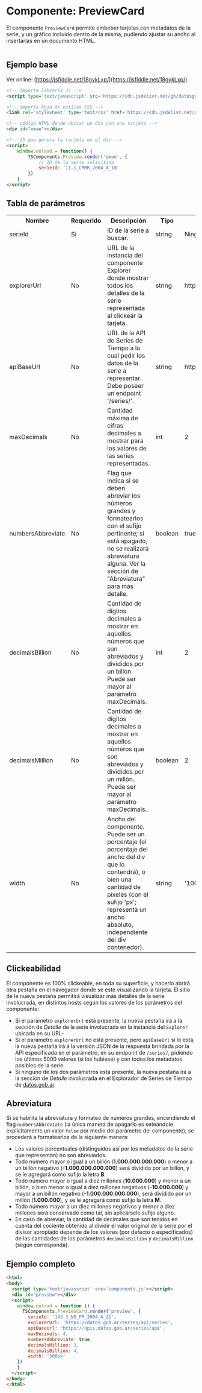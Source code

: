 # Componente: PreviewCard

El componente `PreviewCard` permite embeber tarjetas con metadatos de la serie, y un gráfico incluido dentro de la misma, pudiendo ajustar su ancho al insertarlas en un documento HTML.

<link rel="stylesheet" href="https://cdn.jsdelivr.net/gh/datosgobar/series-tiempo-ar-explorer@ts_components_2.8.0/dist/css/components.css" type="text/css">
<script type='text/javascript' src='https://cdn.jsdelivr.net/gh/datosgobar/series-tiempo-ar-explorer@ts_components_2.8.0/dist/js/components.js'></script>

<style>
    .row {
        width: 90%;
        margin: auto;
        display: flex;
        justify-content: center;
    }
</style>

<div class="row">
    <div id="preview"></div>
</div>

## Ejemplo base
Ver online: [https://jsfiddle.net/18gykLxp/](https://jsfiddle.net/18gykLxp/)

```html
<!-- importa librería JS -->
<script type='text/javascript' src='https://cdn.jsdelivr.net/gh/datosgobar/series-tiempo-ar-explorer@ts_components_2.8.0/dist/js/components.js'></script>

<!-- importa hoja de estilos CSS -->
<link rel='stylesheet' type='text/css' href='https://cdn.jsdelivr.net/gh/datosgobar/series-tiempo-ar-explorer@ts_components_2.8.0/dist/css/components.css'/>

<!-- código HTML donde ubicar un div con una tarjeta -->
<div id="emae"></div>

<!-- JS que genera la tarjeta en el div -->
<script>
    window.onload = function() {
        TSComponents.Preview.render('emae', {
            // ID de la serie solicitada
            serieId: '11.1_CMMR_2004_A_10'
        })
    }
</script>
```

## Tabla de parámetros

<table>
    <tr>
        <th>Nombre</th>
        <th>Requerido</th>
        <th>Descripción</th>
        <th>Tipo</th>
        <th>Default</th>
        <th>Ejemplos</th>
    </tr>
    <tr>
        <td>serieId</td>
        <td>Si</td>
        <td>ID de la serie a buscar.</td>
        <td>string</td>
        <td>Ninguno</td>
        <td>bcra_5</td>
    </tr>
    <tr>
        <td>explorerUrl</td>
        <td>No</td>
        <td>URL de la instancia del componente Explorer donde mostrar todos los detalles de la serie representada al clickear la tarjeta.</td>
        <td>string</td>
        <td>https://datos.gob.ar/series/api/series</td>
        <td>https://miexplorer.org/series</td>
    </tr>
    <tr>
        <td>apiBaseUrl</td>
        <td>No</td>
        <td>URL de la API de Series de Tiempo a la cual pedir los datos de la serie a representar. Debe poseer un endpoint '/series/'.</td>
        <td>string</td>
        <td>https://apis.datos.gob.ar/series/api</td>
        <td>https://miapi.org/api</td>
    </tr>
    <tr>
        <td>maxDecimals</td>
        <td>No</td>
        <td>Cantidad máxima de cifras decimales a mostrar para los valores de las series representadas.</td>
        <td>int</td>
        <td>2</td>
        <td>5</td>
    </tr>
    <tr>
        <td>numbersAbbreviate</td>
        <td>No</td>
        <td>Flag que indica si se deben abreviar los números grandes y formatearlos con el sufijo pertinente; si está apagado, no se realizará abreviatura alguna. Ver la sección de "Abreviatura" para más detalle.</td>
        <td>boolean</td>
        <td>true</td>
        <td>false</td>
    </tr>
    <tr>
        <td>decimalsBillion</td>
        <td>No</td>
        <td>Cantidad de dígitos decimales a mostrar en aquellos números que son abreviados y divididos por un billón. Puede ser mayor al parámetro maxDecimals.</td>
        <td>int</td>
        <td>2</td>
        <td>4</td>
    </tr>
    <tr>
        <td>decimalsMillion</td>
        <td>No</td>
        <td>Cantidad de dígitos decimales a mostrar en aquellos números que son abreviados y divididos por un millón. Puede ser mayor al parámetro maxDecimals.</td>
        <td>boolean</td>
        <td>2</td>
        <td>0</td>
    </tr>
    <tr>
        <td>width</td>
        <td>No</td>
        <td>Ancho del componente. Puede ser un porcentaje (el porcentaje del ancho del div que lo contendrá), o bien una cantidad de pixeles (con el sufijo 'px'; representa un ancho absoluto, independiente del div contenedor).</td>
        <td>string</td>
        <td>'100%'</td>
        <td>'50%', '560px'</td>
    </tr>
</table>

## Clickeabilidad

El componente es 100% clickeable, en toda su superficie, y hacerlo abrirá otra pestaña en el navegador donde se esté visualizando la tarjeta. El sitio de la nueva pestaña permitirá visualizar más detalles de la serie involucrada, en distintos hosts según los valores de los parámetros del componente:

* Si el parámetro `explorerUrl` está presente, la nueva pestaña irá a la sección de *Detalle* de la serie involucrada en la instancia del `Explorer` ubicada en su URL-
* Si el parámetro `explorerUrl` no está presente, pero `apiBaseUrl` si lo está, la nueva pestaña irá a la versión JSON de la respuesta brindada por la API especificada en el parámetro, en su endpoint de `/series/`, pidiendo los últimos 5000 valores (si los hubiese) y con todos los metadatos posibles de la serie.
* Si ninguno de los dos parámetros está presente, la nueva pestaña irá a la sección de *Detalle* involucrada en el Explorador de Series de Tiempo de [datos.gob.ar](datos.gob.ar).

## Abreviatura

Si se habilita la abreviatura y formateo de números grandes, encendiendo el flag `numbersAbbreviate` (la única manera de apagarlo es seteándole explícitamente un valor `false` por medio del parámetro del componente), se procederá a formatearlos de la siguiente manera:

* Los valores porcentuales (distinguidos así por los metadatos de la serie que representan) no son abreviados.
* Todo número mayor o igual a un billón (**1.000.000.000.000**) o menor a un billón negativo (**-1.000.000.000.000**) será dividido por un billón, y se le agregará como sufijo la letra **B**.
* Todo número mayor o igual a diez millones (**10.000.000**) y menor a un billón, o bien menor o igual a diez millones negativos (**-10.000.000**) y mayor a un billón negativo (**-1.000.000.000.000**), será dividido por un millón (**1.000.000**), y se le agregará como sufijo la letra **M**.
* Todo número mayor a un diez millones negativos y menor a diez millones será conservado como tal, sin aplicársele sufijo alguno.
* En caso de abreviar, la cantidad de decimales que son tenidos en cuenta del cociente obtenido al dividir el valor original de la serie por el divisor apropiado depende de los valores (por defecto o especificados) de las cantidades de los parámetros `decimalsBillion` y `decimalsMillion` (según corresponda).

## Ejemplo completo

```html
<html>
<body>
  <script type='text/javascript' src='components.js'></script>
  <div id="preview"></div>
  <script>
    window.onload = function () {
      TSComponents.PreviewCard.render('preview', {
        serieId: '143.3_NO_PR_2004_A_21',
        explorerUrl: 'https://datos.gob.ar/series/api/series',
        apiBaseUrl: 'https://apis.datos.gob.ar/series/api',
        maxDecimals: 4,
        numbersAbbreviate: true,
        decimalsMillion: 3,
        decimalsBillion: 4,
        width: '500px'
    })
    }
  </script>
</body>
</html>
```

<script>
    window.onload = function() {
        
        TSComponents.PreviewCard.render('preview', {
            serieId: '143.3_NO_PR_2004_A_21',
            maxDecimals: 4,
            width: '600px'
        })

    }
</script>